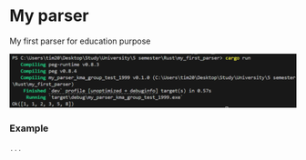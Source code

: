 # My parser

My first parser for education purpose

![alt text](./assets/image.png)

### Example

```rust
...
```